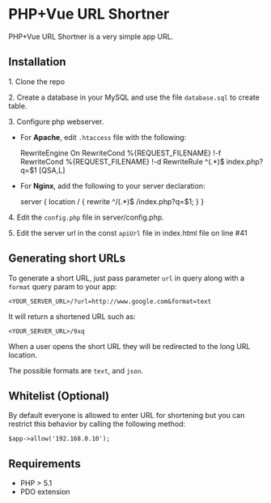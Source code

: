# PHP+Vue URL Shortner

PHP+Vue URL Shortner is a very simple app URL.

## Installation

1\. Clone the repo

2\. Create a database in your MySQL and use the file `database.sql` to create table.

3\. Configure php webserver.

- For **Apache**, edit `.htaccess` file with the following:

    RewriteEngine On
    RewriteCond %{REQUEST_FILENAME} !-f
    RewriteCond %{REQUEST_FILENAME} !-d
    RewriteRule ^(.*)$ index.php?q=$1 [QSA,L]

- For **Nginx**, add the following to your server declaration:

    server {
        location / {
            rewrite ^/(.*)$ /index.php?q=$1;
        }
    }

4\. Edit the `config.php` file in server/config.php.

5\. Edit the server url in the const `apiUrl` file in index.html file on line #41

## Generating short URLs

To generate a short URL, just pass parameter `url` in query along with a `format` query param to your app:

    <YOUR_SERVER_URL>/?url=http://www.google.com&format=text

It will return a shortened URL such as:

    <YOUR_SERVER_URL>/9xq

When a user opens the short URL they will be redirected to the long URL location.

The possible formats are `text`, and `json`.

## Whitelist (Optional)

By default everyone is allowed to enter URL for shortening but you can restrict this behavior by calling the following method:

`$app->allow('192.168.0.10');`

## Requirements

* PHP > 5.1
* PDO extension